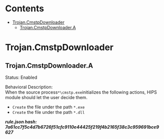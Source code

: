 



Contents
========

* [Trojan.CmstpDownloader](#trojancmstpdownloader)
	* [Trojan.CmstpDownloader.A](#trojancmstpdownloadera)

# Trojan.CmstpDownloader

## Trojan.CmstpDownloader.A
  
Status: Enabled

Behavioral Description:   
When the source process`*\cmstp.exe`initializes the following actions, HIPS module should let the user decide them.
- `Create` the file under the path `*.exe`
- `Create` the file under the path `*.dll`
  
***rule.json hash: 7a61cc7f5c4d7b6726f51cfc9110e44425f219f4b2165f38c3c959691bce9627***